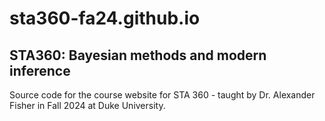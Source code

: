 # sta360-fa24.github.io

## STA360: Bayesian methods and modern inference

Source code for the course website for STA 360 - taught by Dr. Alexander Fisher in Fall 2024 at Duke University.
